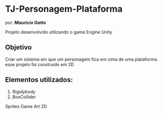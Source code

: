# TJ-Personagem-Plataforma

por: ***Mauricio Gatto***

Projeto desenvolvido utilizando o game Engine Unity

## Objetivo 
Criar um sistema em que um personagem fica em cima de uma plataforma. esse projeto foi construido em 2D

## Elementos utilizados:
1. Rigidybody
2. BoxCollider

Sprites
Game Art 2D

